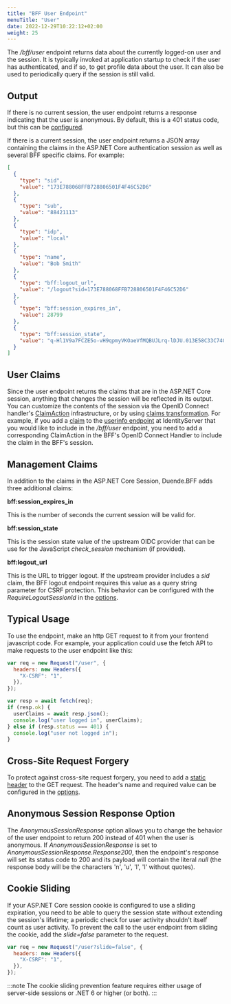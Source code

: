 ```yaml
---
title: "BFF User Endpoint"
menuTitle: "User"
date: 2022-12-29T10:22:12+02:00
weight: 25
---
```


The */bff/user* endpoint returns data about the currently logged-on user and the session. It is typically invoked at application startup to check if the user has authenticated, and if so, to get profile data about the user. It can also be used to periodically query if the session is still valid.

## Output
If there is no current session, the user endpoint returns a response indicating that the user is anonymous. By default, this is a 401 status code, but this can be [configured](#anonymous-session-response-option).

If there is a current session, the user endpoint returns a JSON array containing the claims in the ASP.NET Core authentication session as well as several BFF specific claims. For example:

```json
[
  {
    "type": "sid",
    "value": "173E788068FFB728806501F4F46C52D6"
  },
  {
    "type": "sub",
    "value": "88421113"
  },
  {
    "type": "idp",
    "value": "local"
  },
  {
    "type": "name",
    "value": "Bob Smith"
  },
  {
    "type": "bff:logout_url",
    "value": "/logout?sid=173E788068FFB728806501F4F46C52D6"
  },
  {
    "type": "bff:session_expires_in",
    "value": 28799
  },
  {
    "type": "bff:session_state",
    "value": "q-Hl1V9a7FCZE5o-vH9qpmyVKOaeVfMQBUJLrq-lDJU.013E58C33C7409C6011011B8291EF78A"
  }
]
```

## User Claims
Since the user endpoint returns the claims that are in the ASP.NET Core session, anything that changes the session will be reflected in its output. You can customize the contents of the session via the OpenID Connect handler's [ClaimAction](https://docs.microsoft.com/en-us/dotnet/API/microsoft.aspnetcore.authentication.claimactioncollectionmapextensions?view=aspnetcore-7.0) infrastructure, or by using [claims transformation](https://docs.microsoft.com/en-us/dotnet/API/microsoft.aspnetcore.authentication.iclaimstransformation?view=aspnetcore-7.0). For example, if you add a [claim](/identityserver/v7/fundamentals/claims) to the [userinfo endpoint](/identityserver/v7/reference/endpoints/userinfo) at IdentityServer that you would like to include in the */bff/user* endpoint, you need to add a corresponding ClaimAction in the BFF's OpenID Connect Handler to include the claim in the BFF's session.

## Management Claims
In addition to the claims in the ASP.NET Core Session, Duende.BFF adds three additional claims:

**bff:session_expires_in**

This is the number of seconds the current session will be valid for.

**bff:session_state**

This is the session state value of the upstream OIDC provider that can be use for the JavaScript *check_session* mechanism (if provided).

**bff:logout_url**

This is the URL to trigger logout. If the upstream provider includes a *sid* claim, the BFF logout endpoint requires this value as a query string parameter for CSRF protection. This behavior can be configured with the *RequireLogoutSessionId* in the [options](/bff/v3/fundamentals/options).

## Typical Usage
To use the endpoint, make an http GET request to it from your frontend javascript code. For example, your application could use the fetch API to make requests to the user endpoint like this:

```js
var req = new Request("/user", {
  headers: new Headers({
    "X-CSRF": "1",
  }),
});

var resp = await fetch(req);
if (resp.ok) {
  userClaims = await resp.json();
  console.log("user logged in", userClaims);
} else if (resp.status === 401) {
  console.log("user not logged in");
}
```

## Cross-Site Request Forgery
To protect against cross-site request forgery, you need to add a [static header](https://cheatsheetseries.owasp.org/cheatsheets/Cross-Site_Request_Forgery_Prevention_Cheat_Sheet.html#use-of-custom-request-headers) to the GET request. The header's name and required value can be configured in the [options](/bff/v3/fundamentals/options).

## Anonymous Session Response Option
The *AnonymousSessionResponse* option allows you to change the behavior of the user endpoint to return 200 instead of 401 when the user is anonymous. If *AnonymousSessionResponse* is set to *AnonymousSessionResponse.Response200*, then the endpoint's response will set its status code to 200 and its payload will contain the literal *null* (the response body will be the characters 'n', 'u', 'l', 'l' without quotes).

## Cookie Sliding
If your ASP.NET Core session cookie is configured to use a sliding expiration, you need to be able to query the session state without extending the session's lifetime; a periodic check for user activity shouldn't itself count as user activity. To prevent the call to the user endpoint from sliding the cookie, add the *slide=false* parameter to the request.

```js
var req = new Request("/user?slide=false", {
  headers: new Headers({
    "X-CSRF": "1",
  }),
});
```
:::note
The cookie sliding prevention feature requires either usage of server-side sessions or .NET 6 or higher (or both).
:::
